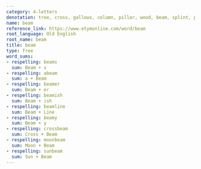 ```yaml
---
category: 4-letters
denotation: tree, cross, gallows, column, pillar, wood, beam, splint, post, stock, rafter, piece of wood
name: beam
reference_link: https://www.etymonline.com/word/beam
root_language: Old English
root_name: beam
title: beam
type: free
word_sums:
- respelling: beams
  sum: Beam + s
- respelling: abeam
  sum: a + Beam
- respelling: beamer
  sum: Beam + er
- respelling: beamish
  sum: Beam + ish
- respelling: beamline
  sum: Beam + Line
- respelling: beamy
  sum: Beam + y
- respelling: crossbeam
  sum: Cross + Beam
- respelling: moonbeam
  sum: Moon + Beam
- respelling: sunbeam
  sum: Sun + Beam
---
```


